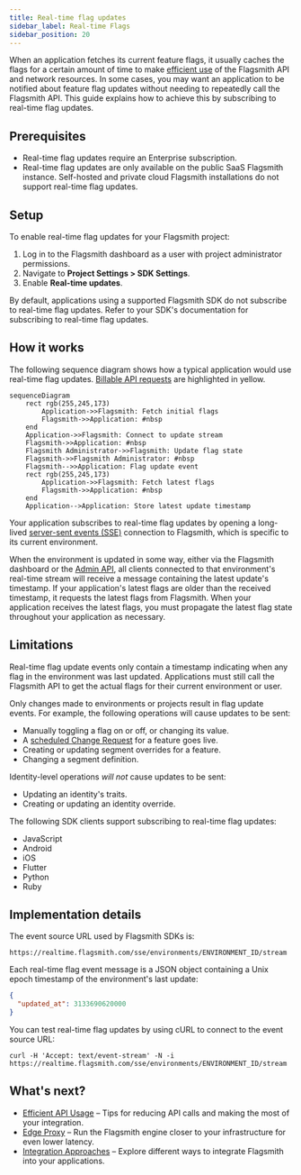 ```yaml
---
title: Real-time flag updates
sidebar_label: Real-time Flags
sidebar_position: 20
---
```


When an application fetches its current feature flags, it usually caches the flags for a certain amount of time to make [efficient use](/guides-and-examples/efficient-api-usage) of the Flagsmith API and network resources. In some cases, you may want an application to be notified about feature flag updates without needing to repeatedly call the Flagsmith API. This guide explains how to achieve this by subscribing to real-time flag updates.

## Prerequisites

- Real-time flag updates require an Enterprise subscription.
- Real-time flag updates are only available on the public SaaS Flagsmith instance. Self-hosted and private cloud Flagsmith installations do not support real-time flag updates.

## Setup

To enable real-time flag updates for your Flagsmith project:

1. Log in to the Flagsmith dashboard as a user with project administrator permissions.
2. Navigate to **Project Settings > SDK Settings**.
3. Enable **Real-time updates**.

By default, applications using a supported Flagsmith SDK do not subscribe to real-time flag updates. Refer to your SDK's documentation for subscribing to real-time flag updates.

## How it works

The following sequence diagram shows how a typical application would use real-time flag updates. [Billable API requests](/billing) are highlighted in yellow.

```mermaid
sequenceDiagram
    rect rgb(255,245,173)
        Application->>Flagsmith: Fetch initial flags
        Flagsmith->>Application: #nbsp
    end
    Application->>Flagsmith: Connect to update stream
    Flagsmith->>Application: #nbsp
    Flagsmith Administrator->>Flagsmith: Update flag state
    Flagsmith->>Flagsmith Administrator: #nbsp
    Flagsmith-->>Application: Flag update event
    rect rgb(255,245,173)
        Application->>Flagsmith: Fetch latest flags
        Flagsmith->>Application: #nbsp
    end
    Application-->Application: Store latest update timestamp
```

Your application subscribes to real-time flag updates by opening a long-lived [server-sent events (SSE)](https://developer.mozilla.org/en-US/docs/Web/API/Server-sent_events) connection to Flagsmith, which is specific to its current environment.

When the environment is updated in some way, either via the Flagsmith dashboard or the [Admin API](/clients/rest#private-admin-api-endpoints), all clients connected to that environment's real-time stream will receive a message containing the latest update's timestamp. If your application's latest flags are older than the received timestamp, it requests the latest flags from Flagsmith. When your application receives the latest flags, you must propagate the latest flag state throughout your application as necessary.

## Limitations

Real-time flag update events only contain a timestamp indicating when any flag in the environment was last updated. Applications must still call the Flagsmith API to get the actual flags for their current environment or user.

Only changes made to environments or projects result in flag update events. For example, the following operations will cause updates to be sent:

- Manually toggling a flag on or off, or changing its value.
- A [scheduled Change Request](/advanced-use/scheduled-flags) for a feature goes live.
- Creating or updating segment overrides for a feature.
- Changing a segment definition.

Identity-level operations _will not_ cause updates to be sent:

- Updating an identity's traits.
- Creating or updating an identity override.

The following SDK clients support subscribing to real-time flag updates:

- JavaScript
- Android
- iOS
- Flutter
- Python
- Ruby

## Implementation details

The event source URL used by Flagsmith SDKs is:

```
https://realtime.flagsmith.com/sse/environments/ENVIRONMENT_ID/stream
```

Each real-time flag event message is a JSON object containing a Unix epoch timestamp of the environment's last update:

```json
{
  "updated_at": 3133690620000
}
```

You can test real-time flag updates by using cURL to connect to the event source URL:

```
curl -H 'Accept: text/event-stream' -N -i https://realtime.flagsmith.com/sse/environments/ENVIRONMENT_ID/stream
```

## What's next?

- [Efficient API Usage](/guides-and-examples/efficient-api-usage) – Tips for reducing API calls and making the most of your integration.
- [Edge Proxy](/performance/edge-proxy) – Run the Flagsmith engine closer to your infrastructure for even lower latency.
- [Integration Approaches](/guides-and-examples/integration-approaches) – Explore different ways to integrate Flagsmith into your applications.
